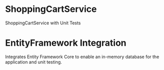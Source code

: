 # ShoppingCartService
ShoppingCartService with Unit Tests

# EntityFramework Integration
Integrates Entity Framework Core to enable an in-memory database for the application and unit testing.
